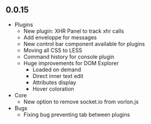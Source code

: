 ## 0.0.15

- Plugins
	- New plugin: XHR Panel to track xhr calls
	- Add enveloppe for messages
	- New control bar component available for plugins
	- Moving all CSS to LESS
	- Command history for console plugin
	- Huge improvements for DOM Explorer
		- Loaded on demand
		- Direct inner text edit
		- Attributes display
		- Hover coloration
- Core
	- New option to remove socket.io from vorlon.js 
- Bugs
	- Fixing bug preventing tab between plugins
